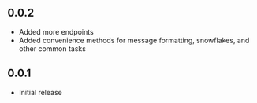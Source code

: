 ## 0.0.2
- Added more endpoints
- Added convenience methods for message formatting, snowflakes, and other common tasks

## 0.0.1
- Initial release